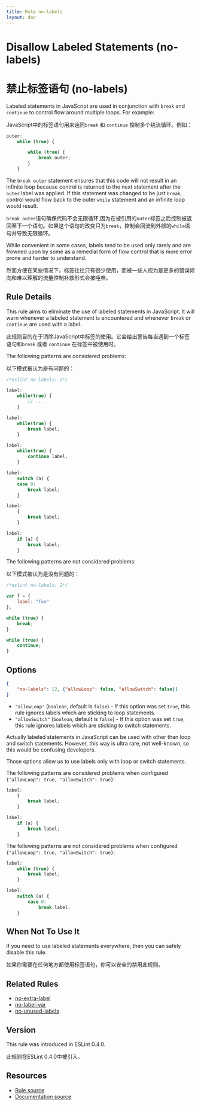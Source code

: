 ```yaml
---
title: Rule no-labels
layout: doc
---
```

<!-- Note: No pull requests accepted for this file. See README.md in the root directory for details. -->

# Disallow Labeled Statements (no-labels)

# 禁止标签语句 (no-labels)

Labeled statements in JavaScript are used in conjunction with `break` and `continue` to control flow around multiple loops. For example:

JavaScript中的标签语句用来连同`break` 和 `continue` 控制多个绕流循环。例如：

```js
outer:
    while (true) {

        while (true) {
            break outer;
        }
    }
```

The `break outer` statement ensures that this code will not result in an infinite loop because control is returned to the next statement after the `outer` label was applied. If this statement was changed to be just `break`, control would flow back to the outer `while` statement and an infinite loop would result.

`break outer`语句确保代码不会无限循环,因为在被引用的`outer`标签之后控制被返回至下一个语句。如果这个语句的改变只为`break`，控制会回流到外部的`while`语句并导致无限循环。

While convenient in some cases, labels tend to be used only rarely and are frowned upon by some as a remedial form of flow control that is more error prone and harder to understand.

然而方便在某些情况下，标签往往只有很少使用，而被一些人视为是更多的错误倾向和难以理解的流量控制补救形式会被唾弃。

## Rule Details

This rule aims to eliminate the use of labeled statements in JavaScript. It will warn whenever a labeled statement is encountered and whenever `break` or `continue` are used with a label.

此规则目的在于消除JavaScript中标签的使用。它会给出警告每当遇到一个标签语句和`break` 或者 `continue` 在标签中被使用时。

The following patterns are considered problems:

以下模式被认为是有问题的：

```js
/*eslint no-labels: 2*/

label:
    while(true) {
        // ...
    }

label:
    while(true) {
        break label;
    }

label:
    while(true) {
        continue label;
    }

label:
    switch (a) {
    case 0:
        break label;
    }

label:
    {
        break label;
    }

label:
    if (a) {
        break label;
    }
```

The following patterns are not considered problems:

以下模式被认为是没有问题的：

```js
/*eslint no-labels: 2*/

var f = {
    label: "foo"
};

while (true) {
    break;
}

while (true) {
    continue;
}
```

## Options

```json
{
    "no-labels": [2, {"allowLoop": false, "allowSwitch": false}]
}
```

* `"allowLoop"` (`boolean`, default is `false`) - If this option was set `true`, this rule ignores labels which are sticking to loop statements.
* `"allowSwitch"` (`boolean`, default is `false`) - If this option was set `true`, this rule ignores labels which are sticking to switch statements.

Actually labeled statements in JavaScript can be used with other than loop and switch statements.
However, this way is ultra rare, not well-known, so this would be confusing developers.

Those options allow us to use labels only with loop or switch statements.

The following patterns are considered problems when configured `{"allowLoop": true, "allowSwitch": true}`:

```js
label:
    {
        break label;
    }

label:
    if (a) {
        break label;
    }
```

The following patterns are not considered problems when configured `{"allowLoop": true, "allowSwitch": true}`:

```js
label:
    while (true) {
        break label;
    }

label:
    switch (a) {
        case 0:
            break label;
    }
```

## When Not To Use It

If you need to use labeled statements everywhere, then you can safely disable this rule.

如果你需要在任何地方都使用标签语句，你可以安全的禁用此规则。

## Related Rules

* [no-extra-label](./no-extra-label)
* [no-label-var](./no-label-var)
* [no-unused-labels](./no-unused-labels)

## Version

This rule was introduced in ESLint 0.4.0.

此规则在ESLint 0.4.0中被引入。

## Resources

* [Rule source](https://github.com/eslint/eslint/tree/master/lib/rules/no-labels.js)
* [Documentation source](https://github.com/eslint/eslint/tree/master/docs/rules/no-labels.md)
